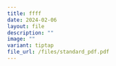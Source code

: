 ```yaml
---
title: ffff
date: 2024-02-06
layout: file
description: ""
image: ""
variant: tiptap
file_url: /files/standard_pdf.pdf
---
```

